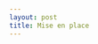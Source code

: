 ```yaml
---
layout: post
title: Mise en place
---
```


<!--stackedit_data:
eyJoaXN0b3J5IjpbLTEyNzcyMjA1NzIsNzMwOTk4MTE2XX0=
-->